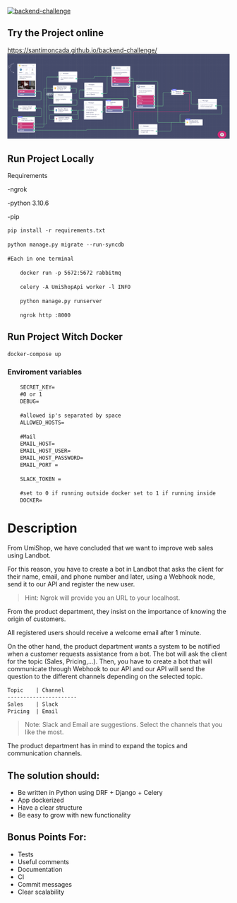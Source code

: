 [![backend-challenge](https://github.com/SantiMoncada/backend-challenge/actions/workflows/push.yml/badge.svg?branch=master&event=push)](https://github.com/SantiMoncada/backend-challenge/actions/workflows/push.yml)
## Try the Project online
https://santimoncada.github.io/backend-challenge/
![Diagram of the frontend](./img/LanbotFlow.png "Picture")
## Run Project Locally

Requirements

-ngrok

-python 3.10.6

-pip

```
pip install -r requirements.txt

python manage.py migrate --run-syncdb 

#Each in one terminal

    docker run -p 5672:5672 rabbitmq

    celery -A UmiShopApi worker -l INFO

    python manage.py runserver

    ngrok http :8000
```

## Run Project Witch Docker
```
docker-compose up
```

### Enviroment variables

```
    SECRET_KEY=
    #0 or 1
    DEBUG=

    #allowed ip's separated by space
    ALLOWED_HOSTS=

    #Mail
    EMAIL_HOST=
    EMAIL_HOST_USER=
    EMAIL_HOST_PASSWORD=
    EMAIL_PORT =

    SLACK_TOKEN =

    #set to 0 if running outside docker set to 1 if running inside
    DOCKER= 
```
# Description

From UmiShop, we have concluded that we want to improve web sales using Landbot.

For this reason, you have to create a bot in Landbot that asks the client for their name, email, and phone number and later, using a Webhook node, send it to our API and register the new user.

> Hint: Ngrok will provide you an URL to your localhost.

From the product department, they insist on the importance of knowing the origin of customers.

All registered users should receive a welcome email after 1 minute.

On the other hand, the product department wants a system to be notified when a customer requests assistance from a bot. The bot will ask the client for the topic (Sales, Pricing,...). Then, you have to create a bot that will communicate through Webhook to our API and our API will send the question to the different channels depending on the selected topic.

``` 
Topic    | Channel   
----------------------
Sales    | Slack
Pricing  | Email
```

> Note: Slack and Email are suggestions. Select the channels that you like the most.

The product department has in mind to expand the topics and communication channels.

## The solution should:
- Be written in Python using DRF + Django + Celery
- App dockerized
- Have a clear structure
- Be easy to grow with new functionality

## Bonus Points For:
- Tests
- Useful comments
- Documentation
- CI
- Commit messages
- Clear scalability